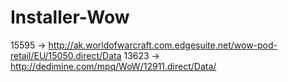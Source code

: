 Installer-Wow
=============


15595 -> http://ak.worldofwarcraft.com.edgesuite.net/wow-pod-retail/EU/15050.direct/Data
13623 -> http://dedimine.com/mpq/WoW/12911.direct/Data/
